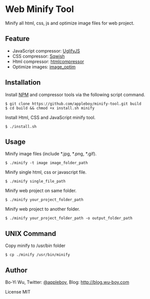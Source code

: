 Web Minify Tool
================

Minify all html, css, js and optimize image files for web project.

Feature
-------------

* JavaScript compressor: [UglifyJS](https://github.com/mishoo/UglifyJS2)
* CSS compressor: [Sqwish](https://github.com/ded/sqwish)
* Html compressor: [htmlcompressor](http://code.google.com/p/htmlcompressor/)
* Optimize images: [image_optim](https://github.com/toy/image_optim)

Installation
-------------

Install [NPM](https://npmjs.org/) and compressor tools via the following script command.

    $ git clone https://github.com/appleboy/minify-tool.git build
    $ cd build && chmod +x install.sh minify

Install Html, CSS and JavaScript minify tool.

    $ ./install.sh

Usage
-------------

Minify image files (include *.jpg, *.png, *.gif).

    $ ./minify -t image image_folder_path

Minify single html, css or javascript file.

    $ ./minify single_file_path

Minify web project on same folder.

    $ ./minify your_project_folder_path

Minify web project to another folder.

    $ ./minify your_project_folder_path -o output_folder_path

UNIX Command
-------------

Copy minify to /usr/bin folder

    $ cp ./minify /usr/bin/minify

Author
-------------

Bo-Yi Wu, Twitter: [@appleboy](http://twitter.com/appleboy "Twitter"), Blog: http://blog.wu-boy.com

License MIT